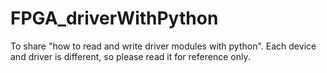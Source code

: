 # FPGA_driverWithPython
To share "how to read and write driver modules with python".  Each device and driver is different, so please read it for reference only.
